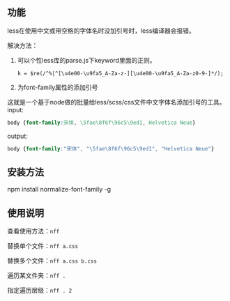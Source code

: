## 功能
less在使用中文或带空格的字体名时没加引号时，less编译器会报错。

解决方法：
1. 可以个性less库的parse.js下keyword里面的正则。

	`k = $re(/^%|^[\u4e00-\u9fa5_A-Za-z-][\u4e00-\u9fa5_A-Za-z0-9-]*/);`

2. 为font-family属性的添加引号


这就是一个基于node做的批量给less/scss/css文件中文字体名添加引号的工具。
input:
```css
body {font-family:宋体, \5fae\8f6f\96c5\9ed1, Helvetica Neue}
```
output:
```css
body {font-family:"宋体", "\5fae\8f6f\96c5\9ed1", "Helvetica Neue"}
```

## 安装方法
npm install normalize-font-family -g

## 使用说明

查看使用方法：`nff`

替换单个文件：`nff a.css`

替换多个文件：`nff a.css b.css`

遍历某文件夹：`nff .`

指定遍历层级：`nff . 2`